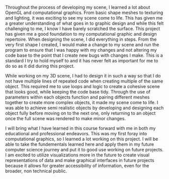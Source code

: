   Throughout the process of developing my scene, I learned a lot about OpenGL and computational graphics. From basic shape meshes to texturing and lighting, it was exciting to see my scene come to life. This has given me a greater understanding of what goes in to graphic design and while this felt challenging to me, I know I have barely scratched the surface. This project has given me a good foundation to my computational graphic and design repertoire. When designing the scene, I did everything in steps. From the very first shape I created, I would make a change to my scene and run the program to ensure that I was happy with my changes and not altering my code base to the point that I create new bugs with changes I make. This is a standard I try to hold myself to and it has never felt as important for me to do so as it did during this project. 
  
  While working on my 3D scene, I had to design it in such a way so that I do not have multiple lines of repeated code when creating multiple of the same object. This required me to use loops and logic to create a cohesive scene that looks good, while keeping the code base tidy. Through the use of parameters within each objects function and pairing different meshes together to create more complex objects, it made my scene come to life. I was able to achieve semi realistic objects by developing and designing each object fully before moving on to the next one, only returning to an object once the full scene was rendered to make minor changes. 
  
  I will bring what I have learned in this course forward with me in both my educational and professional endeavors. This was my first foray into computational graphics, so I learned a lot working on this project. I will be able to take the fundementals learned here and apply them in my future computer science journey and put it to good use working on future projects. I am excited to utilize visualizations more in the future to create visual representations of data and make graphical interfaces in future projects because it allows for greater accessibility of information, even for the broader, non technical public. 
